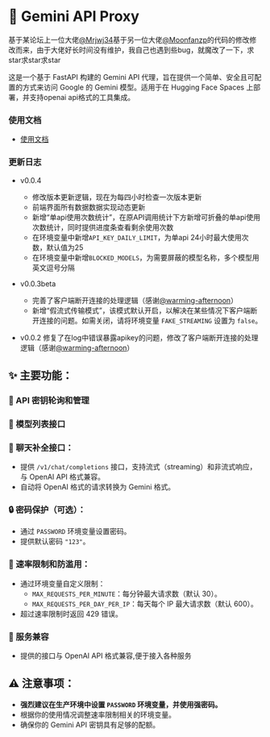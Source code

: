 # 🚀 Gemini API Proxy

基于某论坛上一位大佬[@Mrjwj34](https://github.com/Moonfanz)基于另一位大佬[@Moonfanzp](https://github.com/Moonfanz)的代码的修改修改而来，由于大佬好长时间没有维护，我自己也遇到些bug，就魔改了一下，求star求star求star

这是一个基于 FastAPI 构建的 Gemini API 代理，旨在提供一个简单、安全且可配置的方式来访问 Google 的 Gemini 模型。适用于在 Hugging Face Spaces 上部署，并支持openai api格式的工具集成。
###  使用文档
- [使用文档](https://github.com/wyeeeee/hajimi/blob/main/wiki/wiki.md)
###  更新日志
*   v0.0.4
    * 修改版本更新逻辑，现在为每四小时检查一次版本更新
    * 前端界面所有数据数据实现动态更新
    * 新增“单api使用次数统计”，在原API调用统计下方新增可折叠的单api使用次数统计，同时提供进度条查看剩余使用次数
    * 在环境变量中新增`API_KEY_DAILY_LIMIT`，为单api 24小时最大使用次数，默认值为25
    * 在环境变量中新增`BLOCKED_MODELS`，为需要屏蔽的模型名称，多个模型用英文逗号分隔

*   v0.0.3beta
    * 完善了客户端断开连接的处理逻辑（感谢[@warming-afternoon](https://github.com/warming-afternoon)）
    * 新增“假流式传输模式”，该模式默认开启，以解决在某些情况下客户端断开连接的问题。如需关闭，请将环境变量 `FAKE_STREAMING` 设置为 `false`。

*   v0.0.2 修复了在log中错误暴露apikey的问题，修改了客户端断开连接的处理逻辑（感谢[@warming-afternoon](https://github.com/warming-afternoon)）

## ✨ 主要功能：

### 🔑 API 密钥轮询和管理

### 📑 模型列表接口

### 💬 聊天补全接口：

*   提供 `/v1/chat/completions` 接口，支持流式（streaming）和非流式响应，与 OpenAI API 格式兼容。
*   自动将 OpenAI 格式的请求转换为 Gemini 格式。

### 🔒 密码保护（可选）：

*   通过 `PASSWORD` 环境变量设置密码。
*   提供默认密码 `"123"`。

### 🚦 速率限制和防滥用：

*   通过环境变量自定义限制：
    *   `MAX_REQUESTS_PER_MINUTE`：每分钟最大请求数（默认 30）。
    *   `MAX_REQUESTS_PER_DAY_PER_IP`：每天每个 IP 最大请求数（默认 600）。
*   超过速率限制时返回 429 错误。

### 🧩 服务兼容

*   提供的接口与 OpenAI API 格式兼容,便于接入各种服务

## ⚠️ 注意事项：

*   **强烈建议在生产环境中设置 `PASSWORD` 环境变量，并使用强密码。**
*   根据你的使用情况调整速率限制相关的环境变量。
*   确保你的 Gemini API 密钥具有足够的配额。
